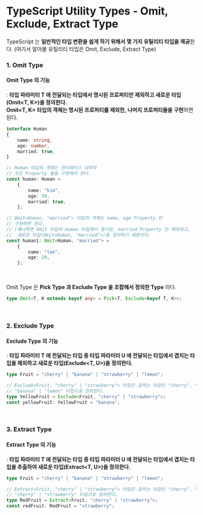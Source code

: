 # TypeScript Utility Types - Omit, Exclude, Extract Type

TypeScript 는 **일반적인 타입 변환을 쉽게 하기 위해서 몇 가지 유틸리티 타입을 제공**한다.
(여기서 알아볼 유틸리티 타입은 Omit, Exclude, Extract Type)

### 1. Omit Type
#### Omit Type 의 기능
: **타입 파라미터 T 에 전달되는 타입에서 명시된 프로퍼티만 제외하고 새로운 타입(Omit<T, K>)을 정의한다.**
<br>
**Omit<T, K> 타입의 객체는 명시된 프로퍼티를 제외한, 나머지 프로퍼티들을 구현**하면 된다.
```ts
interface Human
{
    name: string,
    age: number,
    married: true,
}

// Human 타입의 객체는 인터페이스 내부의
// 모든 Property 들을 구현해야 한다.
const human: Human =
    {
        name: "kim",
        age: 39,
        married: true,
    };

// Omit<Human, "married"> 타입의 객체는 name, age Property 만
// 구현하면 된다.
// (왜냐하면 Omit 타입이 Human 타입에서 명시된, married Property 만 제외하고,
//  새로운 타입(Omit<Human, "married">)을 정의하기 때문이다.
const human1: Omit<Human, "married"> =
    {
        name: "lee",
        age: 29,
    };
```

<br>

Omit Type 은 **Pick Type 과 Exclude Type 을 조합해서 정의한 Type** 이다.
```ts
type Omit<T, K extends keyof any> = Pick<T, Exclude<keyof T, K>>;
```

<br>

### 2. Exclude Type
#### Exclude Type 의 기능
: **타입 파라미터 T 에 전달되는 타입 중 타입 파라미터 U 에 전달되는 타입에서 겹치는 타입을
제외하고 새로운 타입(Exclude<T, U>)을 정의한다.**
```ts
type Fruit = "cherry" | "banana" | "strawberry" | "lemon";

// Exclude<Fruit, "cherry" | "strawberry"> 타입은 겹치는 타입인 "cherry", "strawberry" 를 제외한,
// "banana" | "lemon" 타입으로 정의한다.
type YellowFruit = Exclude<Fruit, "cherry" | "strawberry">;
const yellowFruit: YellowFruit = "banana";
```

<br>

### 3. Extract Type
#### Extract Type 의 기능
: **타입 파라미터 T 에 전달되는 타입 중 타입 파라미터 U 에 전달되는 타입에서 겹치는 타입을
추출하여 새로운 타입(Extract<T, U>)을 정의한다.**
```ts
type Fruit = "cherry" | "banana" | "strawberry" | "lemon";

// Extract<Fruit, "cherry" | "strawberry"> 타입은 겹치는 타입인 "cherry", "strawberry" 를 추출하여,
// "cherry" | "strawberry" 타입으로 정의한다.
type RedFruit = Extract<Fruit, "cherry" | "strawberry">;
const redFruit: RedFruit = "strawberry";
```